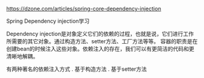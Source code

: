https://dzone.com/articles/spring-core-dependency-injection

Spring Dependency injection学习

Dependency injection是对象定义它们的依赖的过程，也就是说，它们进行工作所需要的其它对象。通过构造方法、setter方法、工厂方法等等。
容器的职责是在创建bean的时候注入这些对象。依赖注入的存在，我们可以有更简洁的代码和更清晰地解耦。

有两种著名的依赖注入方式
. 基于构造方法
. 基于setter方法
